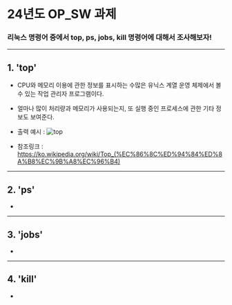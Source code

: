 
24년도 OP_SW 과제
=
### 리눅스 명령어 중에서 top, ps, jobs, kill 명령어에 대해서 조사해보자!
---

## 1.  'top'
   + CPU와 메모리 이용에 관한 정보를 표시하는 수많은 유닉스 계열 운영 체제에서 볼 수 있는 작업 관리자 프로그램이다.
   + 얼마나 많이 처리량과 메모리가 사용되는지, 또 실행 중인 프로세스에 관한 기타 정보도 보여준다.
   + 출력 예시 :
     ![top](https://github.com/juuyuul/OS_SW_24/assets/166657497/1ee5e8bf-e742-4a3f-a997-32a0965b9f5a)

   + 참조링크 : <https://ko.wikipedia.org/wiki/Top_(%EC%86%8C%ED%94%84%ED%8A%B8%EC%9B%A8%EC%96%B4)>
---
## 2. 'ps'
   +
---
## 3. 'jobs'
   +
---
## 4. 'kill'
   +
